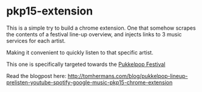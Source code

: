 # pkp15-extension
This is a simple try to build a chrome extension. 
One that somehow scrapes the contents of a festival line-up overview, 
and injects links to 3 music services for each artist.

Making it convenient to quickly listen to that specific artist.

This one is specifically targeted towards the <a href="http://www.pukkelpop.be">Pukkelpop Festival</a>

Read the blogpost here: <a href="http://tomhermans.com/blog/pukkelpop-lineup-prelisten-youtube-spotify-google-music-pkp15-chrome-extension">http://tomhermans.com/blog/pukkelpop-lineup-prelisten-youtube-spotify-google-music-pkp15-chrome-extension</a>
